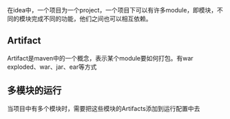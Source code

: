 在idea中，一个项目为一个project，一个项目下可以有许多module，即模块，不同的模块完成不同的功能，他们之间也可以相互依赖。

## Artifact
Artifact是maven中的一个概念，表示某个module要如何打包。有war exploded、war、jar、ear等方式

## 多模块的运行
当项目中有多个模块时，需要把这些模块的Artifacts添加到运行配置中去
